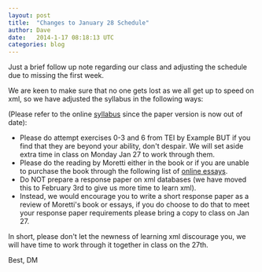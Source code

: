 ```yaml
---
layout: post
title:  "Changes to January 28 Schedule"
author: Dave
date:   2014-1-17 08:18:13 UTC
categories: blog
---
```

Just a brief follow up note regarding our class and adjusting the schedule due to missing the first week.

We are keen to make sure that no one gets lost as we all get up to speed on xml, so we have adjusted the syllabus in the following ways:

(Please refer to the online [syllabus](http://paralipomena.com/schedule/) since the paper version is now out of date):

* Please do attempt exercises 0-3 and 6 from TEI by Example BUT if you find that they are beyond your ability, don't despair. We will set aside extra time in class on Monday Jan 27 to work through them.
* Please do the reading by Moretti either in the book or if you are unable to purchase the book through the following list of [online essays](http://paralipomena.com/blog/2014/01/14/distant-reading.html).
* Do NOT prepare a response paper on xml databases (we have moved this to February 3rd to give us more time to learn xml).
* Instead, we would encourage you to write a short response paper as a review of Moretti's book or essays, if you do choose to do that to meet your response paper requirements please bring a copy to class on Jan 27.

In short, please don't let the newness of learning xml discourage you, we will have time to work through it together in class on the 27th.

Best,
DM